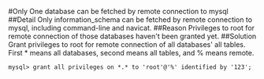 #Only One database can be fetched by remote connection to mysql
##Detail
Only information_schema can be fetched by remote connection to mysql, including command-line and navicat.
##Reason
Privileges to root for remote connection of those databases haven't been granted yet.
##Solution
Grant privileges to root for remote connection of all databases' all tables.
First * means all databases, second means all tables, and % means remote.
```
mysql> grant all privileges on *.* to 'root'@'%' identified by '123';
```